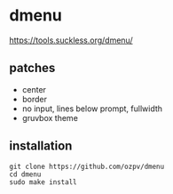 # dmenu
https://tools.suckless.org/dmenu/

## patches
- center
- border
- no input, lines below prompt, fullwidth
- gruvbox theme

## installation
```
git clone https://github.com/ozpv/dmenu
cd dmenu
sudo make install
```

